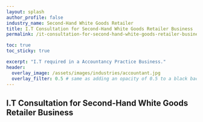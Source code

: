 ```yaml
---
layout: splash 
author_profile: false 
industry_name: Second-Hand White Goods Retailer
title: I.T Consultation for Second-Hand White Goods Retailer Business
permalink: /it-consultation-for-second-hand-white-goods-retailer-business

toc: true
toc_sticky: true

excerpt: "I.T required in a Accountancy Practice Business."
header:
  overlay_image: /assets/images/industries/accountant.jpg
  overlay_filter: 0.5 # same as adding an opacity of 0.5 to a black background
---
```


## I.T Consultation for Second-Hand White Goods Retailer Business